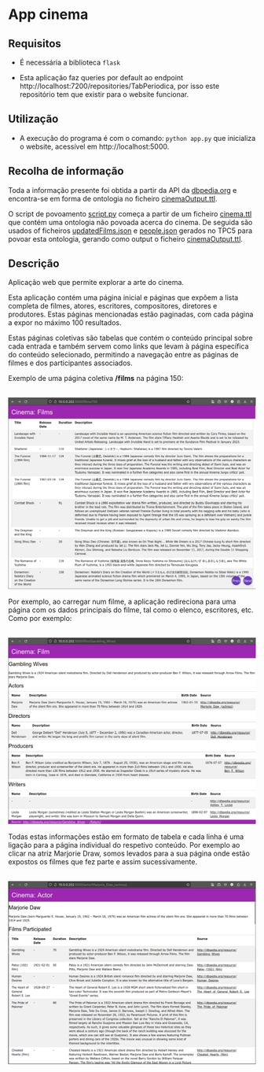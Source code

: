 # App cinema

## Requisitos

* É necessária a biblioteca ```flask```

* Esta aplicação faz queries por default ao endpoint http://localhost:7200/repositories/TabPeriodica, por isso este repositório tem que existir para o website funcionar.


## Utilização

* A execução do programa é com o comando: ```python app.py``` que inicializa o website, acessível em http://localhost:5000.


## Recolha de informação

Toda a informação presente foi obtida a partir da API da [dbpedia.org](https://dbpedia.org) e encontra-se em forma de ontologia no ficheiro [cinemaOutput.ttl](ontology/cinemaOutput.ttl).

O script de povoamento [script.py](ontology/script.py) começa a partir de um ficheiro [cinema.ttl](ontology/cinema.ttl) que contém uma ontologia não povoada acerca do cinema. De seguida são usados of ficheiros [updatedFilms.json](../../TPC5/json/updatedFilms.json) e [people.json](./../TPC5/json/people.json) gerados no TPC5 para povoar esta ontologia, gerando como output o ficheiro [cinemaOutput.ttl](ontology/cinemaOutput.ttl).

## Descrição

Aplicação web que permite explorar a arte do cinema.

Esta aplicação contém uma página inicial e páginas que expõem a lista completa de filmes, atores, escritores, compositores, diretores e produtores. Estas páginas mencionadas estão paginadas, com cada página a expor no máximo 100 resultados.

Estas páginas coletivas são tabelas que contém o conteúdo principal sobre cada entrada e também servem como links que levam à página específica do conteúdo selecionado, permitindo a navegação entre as páginas de  filmes e dos participantes associados.

Exemplo de uma página coletiva **/films** na página 150:

\
![films.png](screenshots/films.png)


Por exemplo, ao carregar num filme, a aplicação redireciona para uma página com os dados principais do filme, tal como o elenco, escritores, etc. Como por exemplo:

\
![film.png](screenshots/film.png)

Todas estas informações estão em formato de tabela e cada linha é uma ligação para a página individual do respetivo conteúdo. Por exemplo ao clicar na atriz Marjorie Draw, somos levados para a sua página onde estão expostos os filmes que fez parte e assim sucessivamente.

\
![actor.png](screenshots/actor.png)



